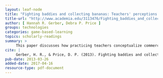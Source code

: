 ```yaml
---
layout: leaf-node
title: "Fighting baddies and collecting bananas: Teachers' perceptions of game-based literacy learning"
title-url: "http://www.academia.edu/3113476/Fighting_baddies_and_collecting_bananas_Teachers_perceptions_of_game-based_literacy_learning"
author: [ Hannah R. Gerber, Debra P. Price ]
groups: technologies
categories: game-based-learning
topics: scholarly-readings
summary: >
     This paper discusses how practicing teachers conceptualize commercial off theshelf (COTS) videogames within classroom-based English language arts instruc-tion. Understanding how today ? s teachers perceive virtual worlds and videogamesas an instructional tool for schema building within literacy development will helpresearchers better understand ways to structure games-based learning in class-room environments. Data for this study were drawn from case study research of a graduate pilot course focusing on the intersections of virtual worlds, popular culture, and literacy instruction. Findings indicate that a limited understanding of videogames and virtual worlds does not hinder practicing teachers from desiringto create engaging units of study using videogames as a schema building tool.However, teachers feel that using videogames for schema building in the class-room will lead to negative perceptions of how they are viewed as teachers. Thisis compounded by the perception that they will not receive adequate ? nancialsupport in the form of professional development from administration, nor willthey receive monies for technological support to implement within instruction.However, despite these ? ndings, teachers desire to use games-based learning andimplement it as a schema building exercises with their students.
cite: |
     Gerber, H. R., & Price, D. P. (2013). Fighting baddies and collecting bananas: teachers? perceptions of games-based literacy learning. Educational Media International, 50(1), 51-62.
pub-date: 2013-03-26
added-date: 2017-04-16
resource-type: pdf-document
---
```

